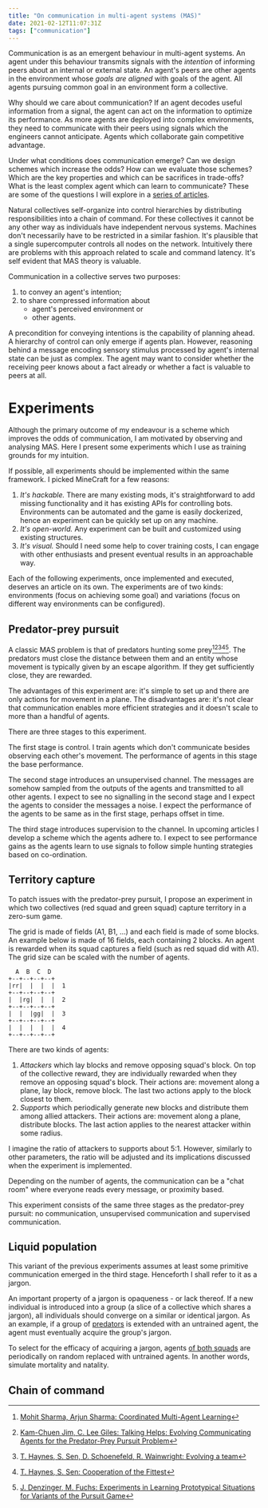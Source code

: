 ```yaml
---
title: "On communication in multi-agent systems (MAS)"
date: 2021-02-12T11:07:31Z
tags: ["communication"]
---
```


Communication is as an emergent behaviour in multi-agent systems. An agent
under this behaviour transmits signals with the _intention_ of informing peers
about an internal or external state. An agent's peers are other agents in the
environment whose _goals are aligned_ with goals of the agent. All agents
pursuing common goal in an environment form a collective.

Why should we care about communication? If an agent decodes useful information
from a signal, the agent can act on the information to optimize its
performance. As more agents are deployed into complex environments, they need
to communicate with their peers using signals which the engineers cannot
anticipate. Agents which collaborate gain competitive advantage.

Under what conditions does communication emerge? Can we design schemes which
increase the odds? How can we evaluate those schemes? Which are the key
properties and which can be sacrifices in trade-offs? What is the least complex
agent which can learn to communicate? These are some of the questions I will
explore in a [series of articles][tag-communication].

Natural collectives self-organize into control hierarchies by distributing
responsibilities into a chain of command. For these collectives it cannot be
any other way as individuals have independent nervous systems. Machines don't
necessarily have to be restricted in a similar fashion. It's plausible that a
single supercomputer controls all nodes on the network. Intuitively there are
problems with this approach related to scale and command latency. It's self
evident that MAS theory is valuable.

Communication in a collective serves two purposes:
1. to convey an agent's intention;
2. to share compressed information about 
    - agent's perceived environment or
    - other agents.

A precondition for conveying intentions is the capability of planning ahead. A
hierarchy of control can only emerge if agents plan. However, reasoning behind
a message encoding sensory stimulus processed by agent's internal state can be
just as complex. The agent may want to consider whether the receiving peer
knows about a fact already or whether a fact is valuable to peers at all. 

# Experiments
Although the primary outcome of my endeavour is a scheme which improves the
odds of communication, I am motivated by observing and analysing MAS. Here I
present some experiments which I use as training grounds for my intuition. 

If possible, all experiments should be implemented within the same framework. I
picked MineCraft for a few reasons:

1. _It's hackable._ There are many existing mods, it's straightforward to add
   missing functionality and it has existing APIs for controlling bots.
   Environments can be automated and the game is easily dockerized, hence an
   experiment can be quickly set up on any machine.
2. _It's open-world._ Any experiment can be built and customized using existing
   structures.
3. _It's visual._ Should I need some help to cover training costs, I can engage
   with other enthusiasts and present eventual results in an approachable way. 

Each of the following experiments, once implemented and executed, deserves an
article on its own. The experiments are of two kinds: environments (focus on
achieving some goal) and variations (focus on different way environments can be
configured). 

## Predator-prey pursuit 
A classic MAS problem is that of predators hunting some
prey[^1][^2][^3][^4][^5]. The predators must close the distance between them
and an entity whose movement is typically given by an escape algorithm. If they
get sufficiently close, they are rewarded.

The advantages of this experiment are: it's simple to set up and there are only
actions for movement in a plane. The disadvantages are: it's not clear that
communication enables more efficient strategies and it doesn't scale to more
than a handful of agents.

There are three stages to this experiment.

The first stage is control. I train agents which don't communicate besides
observing each other's movement. The performance of agents in this stage the
base performance. 

The second stage introduces an unsupervised channel. The messages are somehow
sampled from the outputs of the agents and transmitted to all other agents. I
expect to see no signalling in the second stage and I expect the agents to
consider the messages a noise. I expect the performance of the agents to be
same as in the first stage, perhaps offset in time.

The third stage introduces supervision to the channel. In upcoming articles I
develop a scheme which the agents adhere to. I expect to see performance gains
as the agents learn to use signals to follow simple hunting strategies based on
co-ordination.

## Territory capture
To patch issues with the predator-prey pursuit, I propose an experiment in
which two collectives (red squad and green squad) capture territory in a
zero-sum game.

The grid is made of fields (A1, B1, ...) and each field is made of some blocks.
An example below is made of 16 fields, each containing 2 blocks. An agent is
rewarded when its squad captures a field (such as red squad did with A1). The
grid size can be scaled with the number of agents.

```
  A  B  C  D
+--+--+--+--+
|rr|  |  |  |  1
+--+--+--+--+
|  |rg|  |  |  2
+--+--+--+--+
|  |  |gg|  |  3
+--+--+--+--+
|  |  |  |  |  4
+--+--+--+--+
```

There are two kinds of agents:
1. _Attackers_ which lay blocks and remove opposing squad's block. On top of
   the collective reward, they are individually rewarded when they remove an
   opposing squad's block. Their actions are: movement along a plane, lay
   block, remove block. The last two actions apply to the block closest to
   them. 
2. _Supports_ which periodically generate new blocks and distribute them among
   allied attackers. Their actions are: movement along a plane, distribute
   blocks. The last action applies to the nearest attacker within some radius.

I imagine the ratio of attackers to supports about 5:1. However, similarly to
other parameters, the ratio will be adjusted and its implications discussed
when the experiment is implemented.

Depending on the number of agents, the communication can be a "chat room" where
everyone reads every message, or proximity based.

This experiment consists of the same three stages as the predator-prey pursuit:
no communication, unsupervised communication and supervised communication.

## Liquid population
This variant of the previous experiments assumes at least some primitive
communication emerged in the third stage. Henceforth I shall refer to it as a
jargon.

An important property of a jargon is opaqueness - or lack thereof. If a new
individual is introduced into a group (a slice of a collective which shares a
jargon), all individuals should converge on a similar or identical jargon. As
an example, if a group of [predators](#predator-prey-pursuit) is extended with
an untrained agent, the agent must eventually acquire the group's jargon. 

To select for the efficacy of acquiring a jargon, agents [of both
squads](#territory-capture) are periodically on random replaced with untrained
agents. In another words, simulate mortality and natality.

## Chain of command


<!-- References -->
[^1]: [Mohit Sharma, Arjun Sharma: Coordinated Multi-Agent Learning][ref-1]
[^2]: [Kam-Chuen Jim, C. Lee Giles: Talking Helps: Evolving Communicating
  Agents for the Predator-Prey Pursuit Problem][ref-2]
[^3]: [T. Haynes, S. Sen, D. Schoenefeld, R. Wainwright: Evolving a
  team][ref-3]
[^4]: [T. Haynes, S. Sen: Cooperation of the Fittest][ref-4]
[^5]: [J. Denzinger, M. Fuchs: Experiments in Learning Prototypical Situations
  for Variants of the Pursuit Game][ref-5]

[tag-communication]: /tags/communication/
[ref-1]: https://mohitsharma0690.github.io/files/multi-agent-communication/report.pdf
[ref-2]: https://clgiles.ist.psu.edu/papers/Artificial-Life-2000-talking-helps.pdf
[ref-3]: https://www.aaai.org/Papers/Symposia/Fall/1995/FS-95-01/FS95-01-004.pdf
[ref-4]: https://www.researchgate.net/profile/Thomas-Haynes/publication/2264683_Cooperation_of_the_Fittest/links/573b72fe08aea45ee84063fa/Cooperation-of-the-Fittest.pdf
[ref-5]: https://www.aaai.org/Papers/ICMAS/1996/ICMAS96-006.pdf
